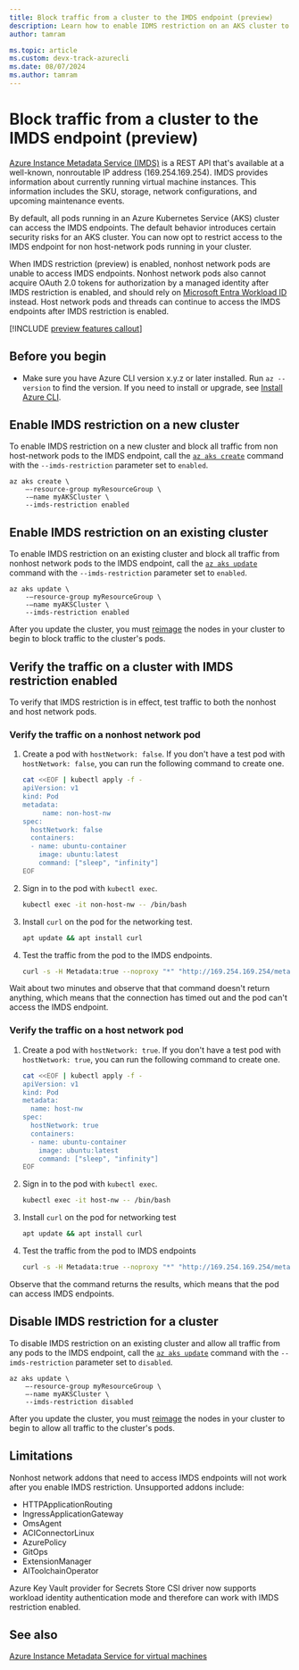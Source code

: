 ```yaml
---
title: Block traffic from a cluster to the IMDS endpoint (preview)
description: Learn how to enable IDMS restriction on an AKS cluster to block traffic to the IMDS endpoint (preview).
author: tamram

ms.topic: article
ms.custom: devx-track-azurecli
ms.date: 08/07/2024
ms.author: tamram
---
```


# Block traffic from a cluster to the IMDS endpoint (preview)

[Azure Instance Metadata Service (IMDS)](../virtual-machines/instance-metadata-service.md) is a REST API that's available at a well-known, nonroutable IP address (169.254.169.254). IMDS provides information about currently running virtual machine instances. This information includes the SKU, storage, network configurations, and upcoming maintenance events.

By default, all pods running in an Azure Kubernetes Service (AKS) cluster can access the IMDS endpoints. The default behavior introduces certain security risks for an AKS cluster. You can now opt to restrict access to the IMDS endpoint for non host-network pods running in your cluster.

When IMDS restriction (preview) is enabled, nonhost network pods are unable to access IMDS endpoints. Nonhost network pods also cannot acquire OAuth 2.0 tokens for authorization by a managed identity after IMDS restriction is enabled, and should rely on [Microsoft Entra Workload ID][workload-identity-overview] instead. Host network pods and threads can continue to access the IMDS endpoints after IMDS restriction is enabled.

[!INCLUDE [preview features callout](~/reusable-content/ce-skilling/azure/includes/aks/includes/preview/preview-callout.md)]

## Before you begin

- Make sure you have Azure CLI version x.y.z or later installed. Run `az --version` to find the version. If you need to install or upgrade, see [Install Azure CLI][install-azure-cli].

## Enable IMDS restriction on a new cluster

To enable IMDS restriction on a new cluster and block all traffic from non host-network pods to the IMDS endpoint, call the [`az aks create`](/cli/azure/aks#az-aks-create) command with the `--imds-restriction` parameter set to `enabled`.

```azurecli-interactive
az aks create \
    –-resource-group myResourceGroup \
    -–name myAKSCluster \
    --imds-restriction enabled
```

## Enable IMDS restriction on an existing cluster

To enable IMDS restriction on an existing cluster and block all traffic from nonhost network pods to the IMDS endpoint, call the [`az aks update`](/cli/azure/aks#az-aks-update) command with the `--imds-restriction` parameter set to `enabled`.

```azurecli-interactive
az aks update \
    -–resource-group myResourceGroup \
    -–name myAKSCluster \
    --imds-restriction enabled
```

After you update the cluster, you must [reimage][node-image-upgrade] the nodes in your cluster to begin to block traffic to the cluster's pods.

## Verify the traffic on a cluster with IMDS restriction enabled

To verify that IMDS restriction is in effect, test traffic to both the nonhost and host network pods.

### Verify the traffic on a nonhost network pod

1. Create a pod with `hostNetwork: false`. If you don't have a test pod with `hostNetwork: false`, you can run the following command to create one.

    ```bash
    cat <<EOF | kubectl apply -f -
    apiVersion: v1
    kind: Pod
    metadata:
         name: non-host-nw
    spec:
      hostNetwork: false
      containers:
      - name: ubuntu-container
        image: ubuntu:latest
        command: ["sleep", "infinity"]
    EOF
    ```

1. Sign in to the pod with `kubectl exec`.

    ```bash
    kubectl exec -it non-host-nw -- /bin/bash
    ```

1. Install `curl` on the pod for the networking test.

    ```bash
    apt update && apt install curl
    ```

1. Test the traffic from the pod to the IMDS endpoints.

    ```bash
    curl -s -H Metadata:true --noproxy "*" "http://169.254.169.254/metadata/instance?api-version=2023-11-15" 
    ```

Wait about two minutes and observe that that command doesn't return anything, which means that the connection has timed out and the pod can't access the IMDS endpoint.

### Verify the traffic on a host network pod

1. Create a pod with `hostNetwork: true`. If you don't have a test pod with `hostNetwork: true`, you can run the following command to create one.

    ```bash
    cat <<EOF | kubectl apply -f -
    apiVersion: v1
    kind: Pod
    metadata:
      name: host-nw
    spec:
      hostNetwork: true
      containers:
      - name: ubuntu-container
        image: ubuntu:latest
        command: ["sleep", "infinity"]
    EOF
    ```

1. Sign in to the pod with `kubectl exec`.

    ```bash
    kubectl exec -it host-nw -- /bin/bash
    ```

1. Install `curl` on the pod for networking test

    ```bash
    apt update && apt install curl
    ```

1. Test the traffic from the pod to IMDS endpoints

    ```bash
    curl -s -H Metadata:true --noproxy "*" "http://169.254.169.254/metadata/instance?api-version=2023-11-15" 
    ```

Observe that the command returns the results, which means that the pod can access IMDS endpoints.

## Disable IMDS restriction for a cluster

To disable IMDS restriction on an existing cluster and allow all traffic from any pods to the IMDS endpoint, call the [`az aks update`](/cli/azure/aks#az-aks-update) command with the `--imds-restriction` parameter set to `disabled`.

```azurecli-interactive
az aks update \
    –-resource-group myResourceGroup \
    –-name myAKSCluster \
    --imds-restriction disabled
```

After you update the cluster, you must [reimage][node-image-upgrade] the nodes in your cluster to begin to allow all traffic to the cluster's pods.

## Limitations

Nonhost network addons that need to access IMDS endpoints will not work after you enable IMDS restriction. Unsupported addons include:

- HTTPApplicationRouting
- IngressApplicationGateway
- OmsAgent
- ACIConnectorLinux
- AzurePolicy
- GitOps
- ExtensionManager
- AIToolchainOperator

Azure Key Vault provider for Secrets Store CSI driver now supports workload identity authentication mode and therefore can work with IMDS restriction enabled.

## See also

[Azure Instance Metadata Service for virtual machines](../virtual-machines/instance-metadata-service.md)

<!-- LINKS - internal -->
[install-azure-cli]: /cli/azure/install-azure-cli
[node-image-upgrade]: node-image-upgrade.md
[workload-identity-overview]: workload-identity-overview.md
